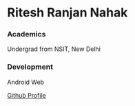 # Ritesh Ranjan Nahak

### Academics

Undergrad from NSIT, New Delhi

### Development

Android 
Web

[Github Profile](https://github.com/nriteshranjan)